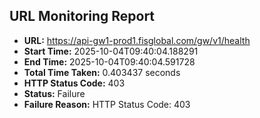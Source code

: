 ## URL Monitoring Report

- **URL:** https://api-gw1-prod1.fisglobal.com/gw/v1/health
- **Start Time:** 2025-10-04T09:40:04.188291
- **End Time:** 2025-10-04T09:40:04.591728
- **Total Time Taken:** 0.403437 seconds
- **HTTP Status Code:** 403
- **Status:** Failure
- **Failure Reason:** HTTP Status Code: 403
